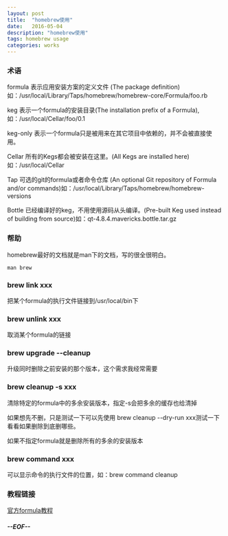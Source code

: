 ```yaml
---
layout: post
title:  "homebrew使用"
date:   2016-05-04
description: "homebrew使用"
tags: homebrew usage
categories: works
---
```


### 术语
formula 表示应用安装方案的定义文件 (The package definition)如：/usr/local/Library/Taps/homebrew/homebrew-core/Formula/foo.rb

keg 表示一个formula的安装目录(The installation prefix of a Formula),如：/usr/local/Cellar/foo/0.1

keg-only 表示一个formula只是被用来在其它项目中依赖的，并不会被直接使用。

Cellar 所有的Kegs都会被安装在这里。(All Kegs are installed here) 如：/usr/local/Cellar

Tap 可选的git的formula或者命令仓库 (An optional Git repository of Formula and/or commands)如：/usr/local/Library/Taps/homebrew/homebrew-versions

Bottle 已经编译好的keg，不用使用源码从头编译。(Pre-built Keg used instead of building from source)如：qt-4.8.4.mavericks.bottle.tar.gz

### 帮助
homebrew最好的文档就是man下的文档，写的很全很明白。

	man brew

### brew link xxx
把某个formula的执行文件链接到/usr/local/bin下

### brew unlink xxx
取消某个formula的链接

### brew upgrade --cleanup
升级同时删除之前安装的那个版本，这个需求我经常需要

### brew cleanup -s xxx
清除特定的formula中的多余安装版本，指定-s会把多余的缓存也给清掉

如果想先不删，只是测试一下可以先使用 brew cleanup --dry-run xxx测试一下看看如果删除到底删哪些。

如果不指定formula就是删除所有的多余的安装版本

### brew command xxx
可以显示命令的执行文件的位置，如：brew command cleanup

### 教程链接
[官方formula教程](https://github.com/Homebrew/brew/blob/master/share/doc/homebrew/Formula-Cookbook.md)



##### --EOF--
